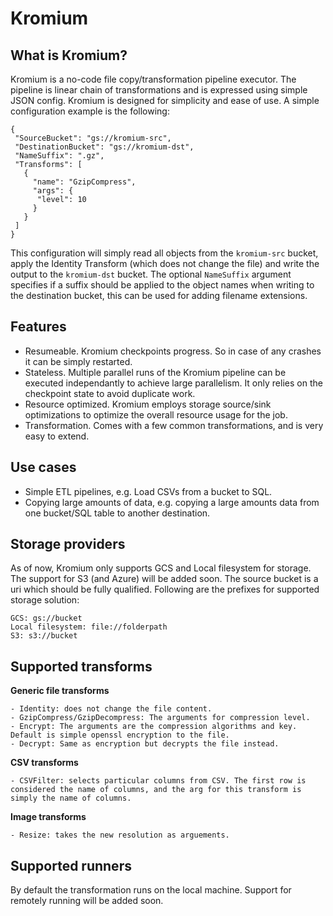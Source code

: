 # Kromium

## What is Kromium?

Kromium is a no-code file copy/transformation pipeline executor. The pipeline is linear chain of transformations and is expressed using simple JSON config. Kromium is designed for simplicity and ease of use. A simple configuration example is the following:

```
{
 "SourceBucket": "gs://kromium-src",
 "DestinationBucket": "gs://kromium-dst",
 "NameSuffix": ".gz",
 "Transforms": [
   {
     "name": "GzipCompress",
     "args": {
      "level": 10
     }
   }
 ]
}
```

This configuration will simply read all objects from the `kromium-src` bucket, apply the Identity Transform (which does not change the file) and write the output to the `kromium-dst` bucket. The optional `NameSuffix` argument specifies if a suffix should be applied to the object names when writing to the destination bucket, this can be used for adding filename extensions.

## Features
- Resumeable. Kromium checkpoints progress. So in case of any crashes it can be simply restarted.
- Stateless. Multiple parallel runs of the Kromium pipeline can be executed independantly to achieve large parallelism. It only relies on the checkpoint state to avoid duplicate work.
- Resource optimized. Kromium employs storage source/sink optimizations to optimize the overall resource usage for the job.
- Transformation. Comes with a few common transformations, and is very easy to extend. 

## Use cases
- Simple ETL pipelines, e.g. Load CSVs from a bucket to SQL.
- Copying large amounts of data, e.g. copying a large amounts data from one bucket/SQL table to another destination.

## Storage providers
As of now, Kromium only supports GCS and Local filesystem for storage. The support for S3 (and Azure) will be added soon. The source bucket is a uri which should be fully qualified. Following are the prefixes for supported storage solution:
```
GCS: gs://bucket
Local filesystem: file://folderpath
S3: s3://bucket
```

## Supported transforms
**Generic file transforms**
```
- Identity: does not change the file content.
- GzipCompress/GzipDecompress: The arguments for compression level.
- Encrypt: The arguments are the compression algorithms and key. Default is simple openssl encryption to the file.
- Decrypt: Same as encryption but decrypts the file instead.
```

**CSV transforms**
```
- CSVFilter: selects particular columns from CSV. The first row is considered the name of columns, and the arg for this transform is simply the name of columns.
```

**Image transforms**
```
- Resize: takes the new resolution as arguements.
```

## Supported runners
By default the transformation runs on the local machine. Support for remotely running will be added soon.
